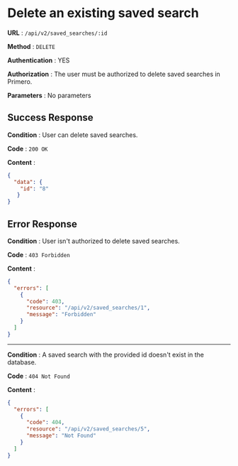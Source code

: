 # Delete an existing saved search

**URL** : `/api/v2/saved_searches/:id`

**Method** : `DELETE`

**Authentication** : YES

**Authorization** : The user must be authorized to delete saved searches in Primero.

**Parameters** : No parameters

## Success Response

**Condition** : User can delete saved searches.

**Code** : `200 OK`

**Content** :

```json
{
  "data": {
    "id": "8"
   }
}
```

## Error Response

**Condition** : User isn't authorized to delete saved searches.

**Code** : `403 Forbidden`

**Content** :

```json
{
  "errors": [
    {
      "code": 403,
      "resource": "/api/v2/saved_searches/1",
      "message": "Forbidden"
    }
  ]
}
```

---

**Condition** : A saved search with the provided id doesn't exist in the database.

**Code** : `404 Not Found`

**Content** :

```json
{
  "errors": [
    {
      "code": 404,
      "resource": "/api/v2/saved_searches/5",
      "message": "Not Found"
    }
  ]
}
```
